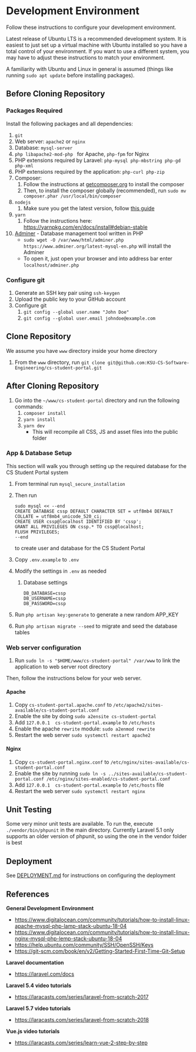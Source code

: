# Development Environment

Follow these instructions to configure your development environment.

Latest release of Ubuntu LTS is a recommended development system. It is easiest to just set up a virtual machine with Ubuntu installed so you have a total control of your environment. If you want to use a different system, you may have to adjust these instructions to match your environment.

A familiarity with Ubuntu and Linux in general is assumed (things like running `sudo apt update` before installing packages).


## Before Cloning Repository


### Packages Required

Install the following packages and all dependencies:

1. `git`
2. Web server: `apache2` or `nginx`
3. Database: `mysql-server`
4. `php libapache2-mod-php ` for Apache, `php-fpm` for Nginx
5. PHP extensions required by Laravel: `php-mysql php-mbstring php-gd php-xml`
6. PHP extensions required by the application: `php-curl php-zip`
7. Composer:
    1. Follow the instructions at [getcomposer.org](https://getcomposer.org/download/) to install the composer
    2. Then, to install the composer globally (recommended), run `sudo mv composer.phar /usr/local/bin/composer`
8. `nodejs`
    1. Make sure you get the latest version, follow [this guide](https://github.com/nodesource/distributions/blob/master/README.md#debinstall)
9. `yarn`
    1. Follow the instructions here: https://yarnpkg.com/en/docs/install#debian-stable
10. [Adminer](https://www.adminer.org/en/ "Adminer.org") - Database management tool written in PHP
     - `sudo wget -O /var/www/html/adminer.php https://www.adminer.org/latest-mysql-en.php` will install the Adminer
     - To open it, just open your browser and into address bar enter `localhost/adminer.php`


### Configure git

1. Generate an SSH key pair using `ssh-keygen`
2. Upload the public key to your GitHub account
3. Configure git
    1. `git config --global user.name "John Doe"`
    2. `git config --global user.email johndoe@example.com`


## Clone Repository

We assume you have `www` directory inside your home directory

1. From the `www` directory, run `git clone git@github.com:KSU-CS-Software-Engineering/cs-student-portal.git`


## After Cloning Repository

1. Go into the `~/www/cs-student-portal` directory and run the following commands:
    1. `composer install`
    3. `yarn install`
    4. `yarn dev`
        - This will recompile all CSS, JS and asset files into the public folder


### App & Database Setup

This section will walk you through setting up the required database for the CS Student Portal system

1. From terminal run `mysql_secure_installation`
2. Then run

       sudo mysql << --end
       CREATE DATABASE cssp DEFAULT CHARACTER SET = utf8mb4 DEFAULT COLLATE = utf8mb4_unicode_520_ci;
       CREATE USER cssp@localhost IDENTIFIED BY 'cssp';
       GRANT ALL PRIVILEGES ON cssp.* TO cssp@localhost;
       FLUSH PRIVILEGES;
       --end

    to create user and database for the CS Student Portal
3. Copy `.env.example` to `.env`
4. Modify the settings in `.env` as needed
    1. Database settings
        
           DB_DATABASE=cssp
           DB_USERNAME=cssp
           DB_PASSWORD=cssp

4. Run `php artisan key:generate` to generate a new random APP_KEY
5. Run `php artisan migrate --seed` to migrate and seed the database tables

### Web server configuration

1. Run `sudo ln -s "$HOME/www/cs-student-portal" /var/www` to link the application to web server root directory

Then, follow the instructions below for your web server.


#### Apache

1. Copy `cs-student-portal.apache.conf` to `/etc/apache2/sites-available/cs-student-portal.conf`
2. Enable the site by doing `sudo a2ensite cs-student-portal`
3. Add `127.0.0.1  cs-student-portal.example` to `/etc/hosts`
4. Enable the apache `rewrite` module: `sudo a2enmod rewrite`
5. Restart the web server `sudo systemctl restart apache2`


#### Nginx

1. Copy `cs-student-portal.nginx.conf` to `/etc/nginx/sites-available/cs-student-portal.conf`
2. Enable the site by running `sudo ln -s ../sites-available/cs-student-portal.conf /etc/nginx/sites-enabled/cs-student-portal.conf`
3. Add `127.0.0.1  cs-student-portal.example` to `/etc/hosts` file
4. Restart the web server `sudo systemctl restart nginx`


## Unit Testing

Some very minor unit tests are available. To run the, execute `./vendor/bin/phpunit` in the main directory. Currently Laravel 5.1 only supports an older version of phpunit, so using the one in the vendor folder is best


## Deployment

See [DEPLOYMENT.md](./DEPLOYMENT.md) for instructions on configuring the deployment


## References

**General Development Environment**
- https://www.digitalocean.com/community/tutorials/how-to-install-linux-apache-mysql-php-lamp-stack-ubuntu-18-04
- https://www.digitalocean.com/community/tutorials/how-to-install-linux-nginx-mysql-php-lemp-stack-ubuntu-18-04
- https://help.ubuntu.com/community/SSH/OpenSSH/Keys
- https://git-scm.com/book/en/v2/Getting-Started-First-Time-Git-Setup

**Laravel documentation**
- https://laravel.com/docs

**Laravel 5.4 video tutorials**
- https://laracasts.com/series/laravel-from-scratch-2017

**Laravel 5.7 video tutorials**
- https://laracasts.com/series/laravel-from-scratch-2018

**Vue.js video tutorials**
- https://laracasts.com/series/learn-vue-2-step-by-step
